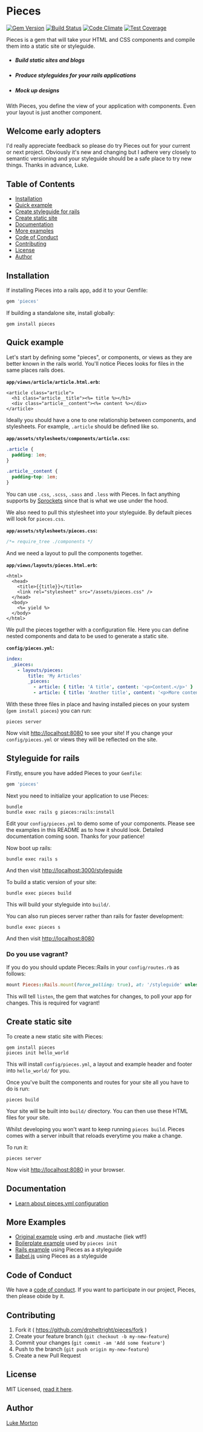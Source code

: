 # Pieces

[![Gem Version](https://badge.fury.io/rb/pieces.svg)](http://badge.fury.io/rb/pieces)
[![Build Status](https://travis-ci.org/drpheltright/pieces.svg)](https://travis-ci.org/drpheltright/pieces)
[![Code Climate](https://codeclimate.com/github/drpheltright/pieces/badges/gpa.svg)](https://codeclimate.com/github/drpheltright/pieces)
[![Test Coverage](https://codeclimate.com/github/drpheltright/pieces/badges/coverage.svg)](https://codeclimate.com/github/drpheltright/pieces/coverage)

Pieces is a gem that will take your HTML and CSS components and compile them
into a static site or styleguide.

 - <h5>Build static sites and blogs</h5>
 - <h5>Produce styleguides for your rails applications</h5>
 - <h5>Mock up designs</h5>

With Pieces, you define the view of your application with components. Even
your layout is just another component.

## Welcome early adopters

I'd really appreciate feedback so please do try Pieces out for your current
or next project. Obviously it's new and changing but I adhere very closely
to semantic versioning and your styleguide should be a safe place to try
new things. Thanks in advance, Luke.

## Table of Contents

 - [Installation](#installation)
 - [Quick example](#quick-example)
 - [Create styleguide for rails](#styleguide-for-rails)
 - [Create static site](#create-static-site)
 - [Documentation](#documentation)
 - [More examples](#more-examples)
 - [Code of Conduct](#code-of-conduct)
 - [Contributing](#contributing)
 - [License](#license)
 - [Author](#author)

## Installation

If installing Pieces into a rails app, add it to your Gemfile:

``` ruby
gem 'pieces'
```

If building a standalone site, install globally:

```
gem install pieces
```

## Quick example

Let's start by defining some "pieces", or components, or views as they are
better known in the rails world. You'll notice Pieces looks for files in the
same places rails does.

**`app/views/article/article.html.erb`:**

``` erb
<article class="article">
  <h1 class="article__title"><%= title %></h1>
  <div class="article__content"><%= content %></div>
</article>
```

Ideally you should have a one to one relationship between components, and
stylesheets. For example, `.article` should be defined like so.

**`app/assets/stylesheets/components/article.css`:**

```css
.article {
  padding: 1em;
}

.article__content {
  padding-top: 1em;
}
```

You can use `.css`, `.scss`, `.sass` and `.less` with Pieces. In fact anything
supports by [Sprockets](https://github.com/rails/sprockets) since that is what
we use under the hood.

We also need to pull this stylesheet into your styleguide. By default pieces
will look for `pieces.css`.

**`app/assets/stylesheets/pieces.css`:**

```css
/*= require_tree ./components */
```

And we need a layout to pull the components together.

**`app/views/layouts/pieces.html.erb`:**

``` erb
<html>
  <head>
    <title>{{title}}</title>
    <link rel="stylesheet" src="/assets/pieces.css" />
  </head>
  <body>
    <%= yield %>
  </body>
</html>
```

We pull the pieces together with a configuration file. Here you can define
nested components and data to be used to generate a static site.

**`config/pieces.yml`:**

``` yml
index:
  _pieces:
    - layouts/pieces:
        title: 'My Articles'
        _pieces:
          - article: { title: 'A title', content: '<p>Content.</p>' }
          - article: { title: 'Another title', content: '<p>More content.</p>' }
```

With these three files in place and having installed pieces on your system
(`gem install pieces`) you can run:

```
pieces server
```

Now visit [http://localhost:8080](http://localhost:8080) to see your site! If
you change your `config/pieces.yml` or views they will be reflected on the site.

## Styleguide for rails

Firstly, ensure you have added Pieces to your `Gemfile`:

``` ruby
gem 'pieces'
```

Next you need to initialize your application to use Pieces:

```
bundle
bundle exec rails g pieces:rails:install
```

Edit your `config/pieces.yml` to demo some of your components. Please see the
examples in this README as to how it should look. Detailed documentation coming
soon. Thanks for your patience!

Now boot up rails:

```
bundle exec rails s
```

And then visit [http://localhost:3000/styleguide](http://localhost:3000/styleguide)

To build a static version of your site:

```
bundle exec pieces build
```

This will build your styleguide into `build/`.

You can also run pieces server rather than rails for faster development:

```
bundle exec pieces s
```

And then visit [http://localhost:8080](http://localhost:8080)

### Do you use vagrant?

If you do you should update Pieces::Rails in your `config/routes.rb` as follows:

``` ruby
mount Pieces::Rails.mount(force_polling: true), at: '/styleguide' unless Rails.env.production?
```

This will tell `listen`, the gem that watches for changes, to poll your app
for changes. This is required for vagrant!

## Create static site

To create a new static site with Pieces:

```
gem install pieces
pieces init hello_world
```

This will install `config/pieces.yml`, a layout and example header and footer
into `hello_world/` for you.

Once you've built the components and routes for your site all you have to do is
run:

```
pieces build
```

Your site will be built into `build/` directory. You can then use these HTML
files for your site.

Whilst developing you won't want to keep running `pieces build`. Pieces comes
with a server inbuilt that reloads everytime you make a change.

To run it:

```
pieces server
```

Now visit [http://localhost:8080](http://localhost:8080) in your browser.

## Documentation

 - [Learn about pieces.yml configuration](https://github.com/drpheltright/pieces/blob/master/docs/configuration.md)

## More Examples

 - [Original example][original-example] using .erb and .mustache (liek wtf!)
 - [Boilerplate example][boilerplate-example] used by `pieces init`
 - [Rails example][rails-example] using Pieces as a styleguide
 - [Babel.js][babel-example] using Pieces as a styleguide

[original-example]: https://github.com/drpheltright/pieces/tree/master/examples/original
[boilerplate-example]: https://github.com/drpheltright/pieces/tree/master/examples/boilerplate
[rails-example]: https://github.com/drpheltright/pieces/tree/master/examples/rails
[babel-example]: https://github.com/drpheltright/pieces/tree/master/examples/babel

## Code of Conduct

We have a [code of conduct](https://github.com/drpheltright/pieces/blob/master/CODE_OF_CONDUCT.md).
If you want to participate in our project, Pieces, then please obide by it.

## Contributing

1. Fork it ( https://github.com/drpheltright/pieces/fork )
2. Create your feature branch (`git checkout -b my-new-feature`)
3. Commit your changes (`git commit -am 'Add some feature'`)
4. Push to the branch (`git push origin my-new-feature`)
5. Create a new Pull Request

## License

MIT Licensed, [read it here](https://github.com/drpheltright/pieces/blob/master/LICENSE.md).

## Author

[Luke Morton](http://lukemorton.co.uk)
